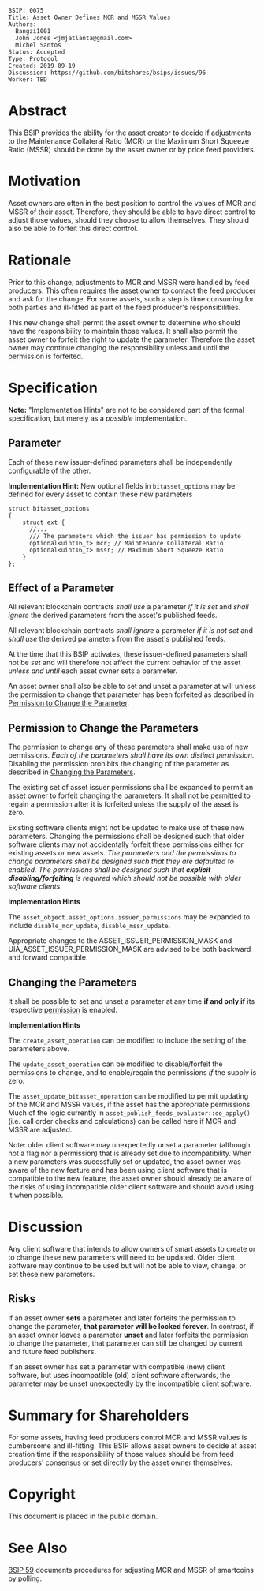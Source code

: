 ```
BSIP: 0075
Title: Asset Owner Defines MCR and MSSR Values
Authors:
  Bangzi1001
  John Jones <jmjatlanta@gmail.com>
  Michel Santos
Status: Accepted
Type: Protocol
Created: 2019-09-19
Discussion: https://github.com/bitshares/bsips/issues/96
Worker: TBD
```

# Abstract
This BSIP provides the ability for the asset creator to decide if adjustments to the Maintenance Collateral Ratio (MCR) or the Maximum Short Squeeze Ratio (MSSR) should be done by the asset owner or by price feed providers.

# Motivation
Asset owners are often in the best position to control the values of MCR and MSSR of their asset. Therefore, they should be able to have direct control to adjust those values, should they choose to allow themselves. They should also be able to forfeit this direct control.

# Rationale
Prior to this change, adjustments to MCR and MSSR were handled by feed producers. This often requires the asset owner to contact the feed producer and ask for the change. For some assets, such a step is time consuming for both parties and ill-fitted as part of the feed producer's responsibilities.

This new change shall permit the asset owner to determine who should have the responsibility to maintain those values.  It shall also permit the asset owner to forfeit the right to update the parameter.  Therefore the asset owner may continue changing the responsibility unless and until the permission is forfeited.


# Specification

**Note:** "Implementation Hints" are not to be considered part of the formal specification, but merely as a _possible_ implementation.

## Parameter

Each of these new issuer-defined parameters shall be independently configurable of the other.

**Implementation Hint:** New optional fields in `bitasset_options` may be defined for every asset to contain these new parameters

```
struct bitasset_options
{
    struct ext {
      //...
      /// The parameters which the issuer has permission to update
      optional<uint16_t> mcr; // Maintenance Collateral Ratio
      optional<uint16_t> mssr; // Maximum Short Squeeze Ratio
    }
};
```

## Effect of a Parameter

All relevant blockchain contracts _shall use_ a parameter _if it is set_ and _shall ignore_ the derived parameters from the asset's published feeds.

All relevant blockchain contracts _shall ignore_ a parameter _if it is not set_ and _shall use_ the derived parameters from the asset's published feeds.

At the time that this BSIP activates, these issuer-defined parameters shall not be _set_ and will therefore not affect the current behavior of the asset _unless and until_ each asset owner sets a parameter.

An asset owner shall also be able to set and unset a parameter at will unless the permission to change that parameter has been forfeited as described in [Permission to Change the Parameter](#permissions).


## <div id="permissions">Permission to Change the Parameters</div>

The permission to change any of these parameters shall make use of new permissions.  _Each of the parameters shall have its own distinct permission._  Disabling the permission prohibits the changing of the parameter as described in [Changing the Parameters](#changing-parameters).

The existing set of asset issuer permissions shall be expanded to permit an asset owner to forfeit changing the parameters.  It shall not be permitted to regain a permission after it is forfeited unless the supply of the asset is zero.

Existing software clients might not be updated to make use of these new parameters.  Changing the permissions shall be designed such that older software clients may not accidentally forfeit these permissions either for existing assets or new assets.  _The parameters and the permissions to change parameters shall be designed such that they are defaulted to enabled.  The permissions shall be designed such that **explicit disabling/forfeiting** is required which should not be possible with older software clients._

**Implementation Hints**

The `asset_object.asset_options.issuer_permissions` may be expanded to include `disable_mcr_update`, `disable_mssr_update`.

Appropriate changes to the ASSET_ISSUER_PERMISSION_MASK and UIA_ASSET_ISSUER_PERMISSION_MASK are advised to be both backward and forward compatible.


## <div id="changing-parameters">Changing the Parameters</div>

It shall be possible to set and unset a parameter at any time __if and only if__ its respective [permission](#permissions) is enabled.

**Implementation Hints**

The `create_asset_operation` can be modified to include the setting of the parameters above.

The `update_asset_operation` can be modified to disable/forfeit the permissions to change, and to enable/regain the permissions _if_ the supply is zero.

The `asset_update_bitasset_operation` can be modified to permit updating of the MCR and MSSR values, if the asset has the appropriate permissions.  Much of the logic currently in `asset_publish_feeds_evaluator::do_apply()` (i.e. call order checks and calculations) can be called here if MCR and MSSR are adjusted.

Note: older client software may unexpectedly unset a parameter (although not a flag nor a permission) that is already set due to incompatibility. When a new parameters was sucessfully set or updated, the asset owner was aware of the new feature and has been using client software that is compatible to the new feature, the asset owner should already be aware of the risks of using incompatible older client software and should avoid using it when possible.

# Discussion

Any client software that intends to allow owners of smart assets to create or to change these new parameters will need to be updated.  Older client software may continue to be used but will not be able to view, change, or set these new parameters.


## Risks

If an asset owner **sets** a parameter and later forfeits the permission to change the parameter, **that parameter will be locked forever**.  In contrast, if an asset owner leaves a parameter **unset** and later forfeits the permission to change the parameter, that parameter can still be changed by current and future feed publishers.

If an asset owner has set a parameter with compatible (new) client software, but uses incompatible (old) client software afterwards, the parameter may be unset unexpectedly by the incompatible client software.

# Summary for Shareholders
For some assets, having feed producers control MCR and MSSR values is cumbersome and ill-fitting. This BSIP allows asset owners to decide at asset creation time if the responsibility of those values should be from feed producers' consensus or set directly by the asset owner themselves.

# Copyright
This document is placed in the public domain.

# See Also
[BSIP 59](https://github.com/bitshares/bsips/blob/master/bsip-0059.md) documents procedures for adjusting MCR and MSSR of smartcoins by polling.
